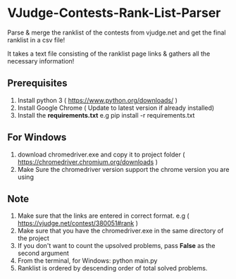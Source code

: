 # VJudge-Contests-Rank-List-Parser
Parse & merge the ranklist of the contests from vjudge.net and get the final ranklist in a csv file!

It takes a text file consisting of the ranklist page links & gathers all the necessary information!

## Prerequisites
1. Install python 3 ( https://www.python.org/downloads/ )
2. Install Google Chrome ( Update to latest version if already installed)
3. Install the **requirements.txt** e.g pip install -r requirements.txt

## For Windows
1. download chromedriver.exe and copy it to project folder ( https://chromedriver.chromium.org/downloads )
2. Make Sure the chromedriver version support the chrome version you are using

## Note
1. Make sure that the links are entered in correct format. e.g ( https://vjudge.net/contest/380051#rank )
2. Make sure that you have the chromedriver.exe in the same directory of the project
3. If you don't want to count the upsolved problems, pass **False** as the second argument
4. From the terminal, for Windows: python main.py
5. Ranklist is ordered by descending order of total solved problems.

